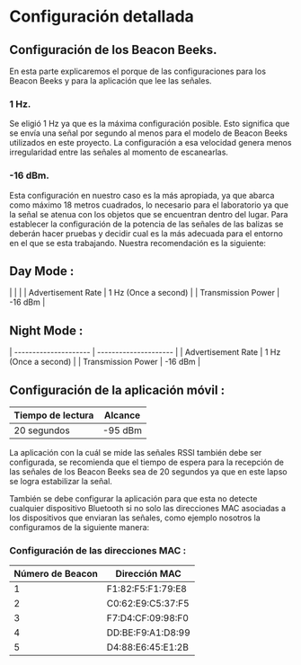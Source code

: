 # Configuración detallada


## Configuración de los Beacon Beeks.

En esta parte explicaremos el porque de las configuraciones para los Beacon Beeks y para la aplicación que lee las señales.

### 1 Hz.
 Se eligió 1 Hz ya que es la máxima configuración posible. Esto significa que se envía una señal por segundo al menos para el modelo de Beacon Beeks utilizados en este proyecto. La configuración a esa velocidad genera menos irregularidad entre las señales al momento de escanearlas.


### -16 dBm.
Esta configuración en nuestro caso es la más apropiada, ya que abarca como máximo 18 metros cuadrados, lo necesario para el laboratorio ya 
que la señal se atenua con los objetos que se encuentran dentro del lugar. Para establecer la configuración de la potencia de las señales 
de las balizas se deberán hacer pruebas y decidir cual es la más adecuada para el entorno en el que se esta trabajando. Nuestra 
recomendación es la siguiente:


##                  Day Mode :                    
|                       |                       |
| Advertisement Rate    | 1 Hz (Once a second)  |
| Transmission Power    | -16 dBm               |


##               Night Mode :              
| --------------------- | --------------------- |
| Advertisement Rate    | 1 Hz (Once a second)  |
| Transmission Power    | -16 dBm               |



##   Configuración de la aplicación móvil :
|Tiempo de lectura      |Alcance                |
| --------------------- | --------------------- |
|      20 segundos      |-95 dBm                |
                                     

La aplicación con la cuál se mide las señales RSSI también debe ser configurada, se recomienda que el tiempo de espera
 para la recepción de las señales de los Beacon Beeks sea de 20 segundos ya que en este lapso se logra estabilizar la señal.
 
 También se debe configurar la aplicación para que esta no detecte cualquier dispositivo Bluetooth si no solo las direcciones MAC
 asociadas a los dispositivos que enviaran las señales, como ejemplo nosotros la configuramos de la siguiente manera:
 
 ### Configuración de  las direcciones MAC :  
|Número de Beacon       |Dirección MAC          |
| --------------------- | --------------------- |
| 1                     | F1:82:F5:F1:79:E8     |
| 2                     | C0:62:E9:C5:37:F5     |
| 3                     | F7:D4:CF:09:98:F0     |
| 4                     | DD:BE:F9:A1:D8:99     |
| 5                     | D4:88:E6:45:E1:2B     |








